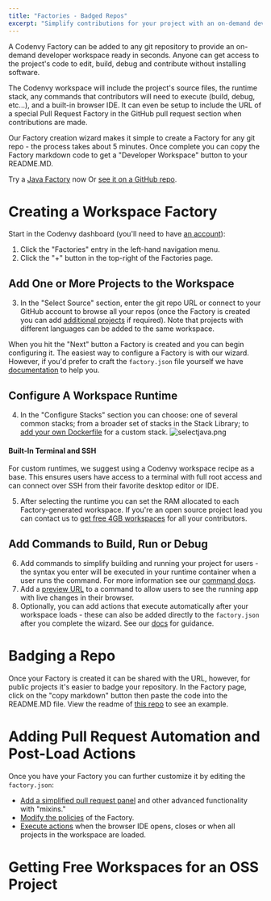 ```yaml
---
title: "Factories - Badged Repos"
excerpt: "Simplify contributions for your project with an on-demand developer workspace ready in seconds."
---
```

A Codenvy Factory can be added to any git repository to provide an on-demand developer workspace ready in seconds. Anyone can get access to the project's code to edit, build, debug and contribute without installing software.

The Codenvy workspace will include the project's source files, the runtime stack, any commands that contributors will need to execute (build, debug, etc...), and a built-in browser IDE. It can even be setup to include the URL of a special Pull Request Factory in the GitHub pull request section when contributions are made.

Our Factory creation wizard makes it simple to create a Factory for any git repo - the process takes about 5 minutes. Once complete you can copy the Factory markdown code to get a "Developer Workspace" button to your README.MD.

Try a [Java Factory](http://beta.codenvy.com/f?id=5use7stej9bi9mxd) now
Or [see it on a GitHub repo](https://github.com/codenvy-demos/spring-petclinic).
# Creating a Workspace Factory  
Start in the Codenvy dashboard (you'll need to have [an account](https://codenvy.com/site/login#)):
1. Click the "Factories" entry in the left-hand navigation menu.
2. Click the "+" button in the top-right of the Factories page.

## Add One or More Projects to the Workspace
3. In the "Select Source" section, enter the git repo URL or connect to your GitHub account to browse all your repos (once the Factory is created you can add [additional projects](http://codenvy.readme.io/docs/factories#section-factory-workspace-object) if required). Note that projects with different languages can be added to the same workspace.

When you hit the "Next" button a Factory is created and you can begin configuring it. The easiest way to configure a Factory is with our wizard. However, if you'd prefer to craft the `factory.json` file yourself we have [documentation](http://codenvy.readme.io/docs/factories#configure) to help you.

## Configure A Workspace Runtime
4. In the "Configure Stacks" section you can choose: one of several common stacks; from a broader set of stacks in the Stack Library; to [add your own Dockerfile](https://eclipse-che.readme.io/docs/stacks#custom-workspace-recipes) for a custom stack.
![selectjava.png](/images/selectjava.png)

#### Built-In Terminal and SSH
For custom runtimes, we suggest using a Codenvy workspace recipe as a base. This ensures users have access to a terminal with full root access and can connect over SSH from their favorite desktop editor or IDE.  

5. After selecting the runtime you can set the RAM allocated to each Factory-generated workspace. If you're an open source project lead you can contact us to [get free 4GB workspaces](http://codenvy.readme.io/v4.0/docs/factories-on-your-repo#free-workspaces-for-oss-projects) for all your contributors.

## Add Commands to Build, Run or Debug
6. Add commands to simplify building and running your project for users - the syntax you enter will be executed in your runtime container when a user runs the command. For more information see our [command docs](https://eclipse-che.readme.io/docs/commands).
7. Add a [preview URL](https://eclipse-che.readme.io/docs/previews) to a command to allow users to see the running app with live changes in their browser.
8. Optionally, you can add actions that execute automatically after your workspace loads - these can also be added directly to the `factory.json` after you complete the wizard. See our [docs](http://codenvy.readme.io/docs/factories#section-factory-ide-object) for guidance.
# Badging a Repo  
Once your Factory is created it can be shared with the URL, however, for public projects it's easier to badge your repository. In the Factory page, click on the "copy markdown" button then paste the code into the README.MD file. View the readme of [this repo](https://github.com/codenvy-demos/spring-petclinic/blob/master/readme.md) to see an example.
# Adding Pull Request Automation and Post-Load Actions  
Once you have your Factory you can further customize it by editing the `factory.json`:
* [Add a simplified pull request panel](http://codenvy.readme.io/docs/factories#section-mixins) and other advanced functionality with "mixins."
* [Modify the policies](http://codenvy.readme.io/docs/factories#section-factory-policies-object) of the Factory.
* [Execute actions](http://codenvy.readme.io/docs/factories#section-factory-ide-object) when the browser IDE opens, closes or when all projects in the workspace are loaded.
# Getting Free Workspaces for an OSS Project  
